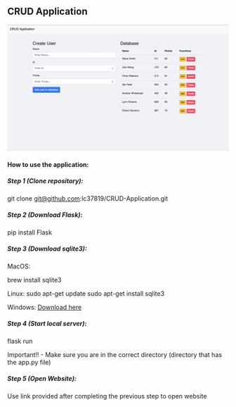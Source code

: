 ## CRUD Application

![preview img](/preview.png)

#### How to use the application:

##### Step 1 (Clone repository):
git clone git@github.com:lc37819/CRUD-Application.git

##### Step 2 (Download Flask):

pip install Flask

##### Step 3 (Download sqlite3):
MacOS:

brew install sqlite3

Linux:
sudo apt-get update
sudo apt-get install sqlite3

Windows: [Download here](https://www.sqlite.org/download.html)


##### Step 4 (Start local server):

flask run

Important!! - Make sure you are in the correct directory
              (directory that has the app.py file)

##### Step 5 (Open Website):

Use link provided after completing the previous step to open website